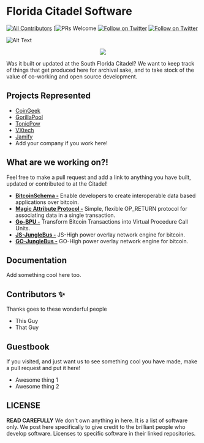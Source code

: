 # Florida Citadel Software

[![All Contributors](https://img.shields.io/badge/all_contributors-4-gold.svg?style=flat-square)](#contributors-)
[![PRs Welcome](https://img.shields.io/badge/PRs-welcome-brightgreen.svg?style=flat-square)
[![Follow on Twitter](https://img.shields.io/badge/Twitter-follow-blue.svg?style=flat-square)](https://twitter.com/Bitcoin_Florida)
[![Follow on Twitter](https://img.shields.io/badge/Meetup-join-red.svg?style=flat-square)](https://www.meetup.com/bitcoin-citadel-south-florida)

![Alt Text](https://i.imgur.com/Mko80KB.png)
<p align="center">
  <a href="https://twitter.com/bitcoin_florida">
    <img src="(https://i.imgur.com/Mko80KB.png)">
  </a>
</p>

Was it built or updated at the South Florida Citadel? 
We want to keep track of things that get produced here 
for archival sake, and to take stock of the value of 
co-working and open source development. 

## Projects Represented

- [CoinGeek](https://coingeek.com)
- [GorillaPool](https://gorillapool.com/)
- [TonicPow](https://tonicpow.com)
- [VXtech](https://vxpass.com/)
- [Jamify](https://jamify.xyz/)
- Add your company if you work here!

## What are we working on?!

Feel free to make a pull request and add a link to anything you have built, updated or contributed to at the Citadel!

- **[BitcoinSchema -](https://github.com/BitcoinSchema/)** Enable developers to create interoperable data based applications over bitcoin.
- **[Magic Attribute Protocol -](https://github.com/rohenaz/MAP)** Simple, flexible OP_RETURN protocol for associating data in a single transaction.
- **[Go-BPU -](https://github.com/BitcoinSchema/go-bpu)** Transform Bitcoin Transactions into Virtual Procedure Call Units.
- **[JS-JungleBus -](https://github.com/gorillapool/js-junglebus)** JS-High power overlay network engine for bitcoin.
- **[GO-JungleBus -](https://github.com/gorillapool/js-junglebus)** GO-High power overlay network engine for bitcoin.
  
## Documentation
Add something cool here too.

## Contributors ✨

Thanks goes to these wonderful people
- This Guy
- That Guy

## Guestbook
If you visited, and just want us to see something cool you have made, make a pull request and put it here! 
- Awesome thing 1
- Awesome thing 2

## LICENSE
**READ CAREFULLY**
We don't own anything in here. It is a list of software only. We post here specifically to give credit to the brilliant people who develop software. Licenses to specific software in their linked repositories. 
